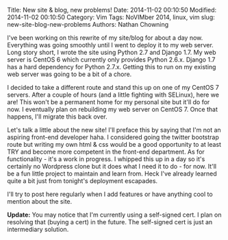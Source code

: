 Title: New site & blog, new problems!
Date: 2014-11-02 00:10:50
Modified: 2014-11-02 00:10:50
Category: Vim
Tags: NoVIMber 2014, linux, vim
slug: new-site-blog-new-problems
Authors: Nathan Chowning

I've been working on this rewrite of my site/blog for about a day now. Everything was going smoothly until I went to deploy it to my web server. Long story short, I wrote the site using Python 2.7 and Django 1.7. My web server is CentOS 6 which currently only provides Python 2.6.x. Django 1.7 has a hard dependency for Python 2.7.x. Getting this to run on my existing web server was going to be a bit of a chore.

I decided to take a different route and stand this up on one of my CentOS 7 servers. After a couple of hours (and a little fighting with SELinux), here we are! This won't be a permanent home for my personal site but it'll do for now. I eventually plan on rebuilding my web server on CentOS 7. Once that happens, I'll migrate this back over.

Let's talk a little about the new site! I'll preface this by saying that I'm not an aspiring front-end developer haha. I considered going the twitter bootstrap route but writing my own html & css would be a good opportunity to at least TRY and become more competent in the front-end department. As for functionality - it's a work in progress. I whipped this up in a day so it's certainly no Wordpress clone but it does what I need it to do - for now. It'll be a fun little project to maintain and learn from. Heck I've already learned quite a bit just from tonight's deployment escapades.

I'll try to post here regularly when I add features or have anything cool to mention about the site.

__Update:__
You may notice that I'm currently using a self-signed cert. I plan on resolving that (buying a cert) in the future. The self-signed cert is just an intermediary solution.
